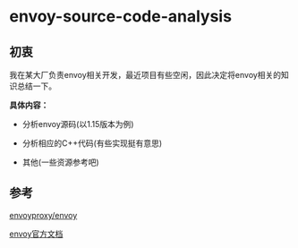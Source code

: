# envoy-source-code-analysis

## 初衷

我在某大厂负责envoy相关开发，最近项目有些空闲，因此决定将envoy相关的知识总结一下。

**具体内容：**

- 分析envoy源码(以1.15版本为例)

- 分析相应的C++代码(有些实现挺有意思)

- 其他(一些资源参考吧)

## 参考

[envoyproxy/envoy](https://github.com/envoyproxy/envoy/blob/main/bazel/README.md)

[envoy官方文档](https://www.envoyproxy.io/docs/envoy/latest/start/start)